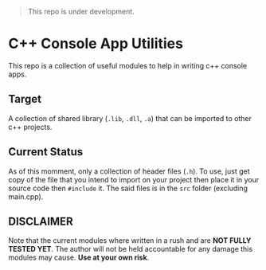 > This repo is under development.

# C++ Console App Utilities

This repo is a collection of useful modules to help in writing c++ console apps.

## Target

A collection of shared library (`.lib`, `.dll`, `.a`) that can be imported to other c++ projects.

## Current Status

As of this momment, only a collection of header files (`.h`). To use, just get copy of the file that you intend to import on your project then place it in your source code then `#include` it. The said files is in the `src` folder (excluding main.cpp).

## DISCLAIMER

Note that the current modules where written in a rush and are **NOT FULLY TESTED YET**. The author will not be held accountable for any damage this modules may cause.
**Use at your own risk**.
